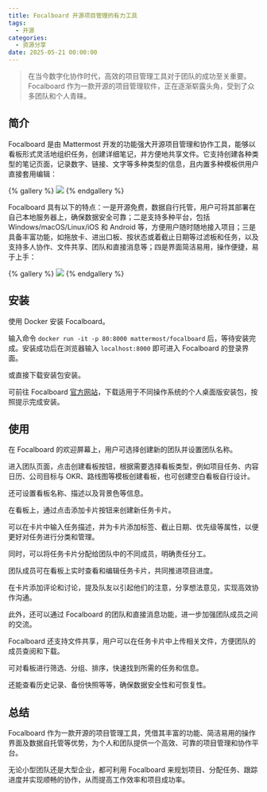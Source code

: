 ```yaml
---
title: Focalboard 开源项目管理的有力工具
tags:
  - 开源
categories:
  - 资源分享
date: 2025-05-21 00:00:00
---
```


> 在当今数字化协作时代，高效的项目管理工具对于团队的成功至关重要。Focalboard 作为一款开源的项目管理软件，正在逐渐崭露头角，受到了众多团队和个人青睐。

<!-- more -->

## 简介

Focalboard 是由 Mattermost 开发的功能强大开源项目管理和协作工具，能够以看板形式灵活地组织任务，创建详细笔记，并方便地共享文件。它支持创建各种类型的笔记页面，记录数字、链接、文字等多种类型的信息，且内置多种模板供用户直接套用编辑：

{% gallery %}
![](https://cdn.dusays.com/2025/05/831-1.jpg)
{% endgallery %}

Focalboard 具有以下的特点：一是开源免费，数据自行托管，用户可将其部署在自己本地服务器上，确保数据安全可靠；二是支持多种平台，包括 Windows/macOS/Linux/iOS 和 Android 等，方便用户随时随地接入项目；三是具备丰富功能，如拖放卡、进出口板、按状态或着截止日期等过滤板和任务，以及支持多人协作、文件共享、团队和直接消息等；四是界面简洁易用，操作便捷，易于上手：

{% gallery %}
![](https://cdn.dusays.com/2025/05/831-2.jpg)
{% endgallery %}

## 安装

使用 Docker 安装 Focalboard。

输入命令 `docker run -it -p 80:8000 mattermost/focalboard` 后，等待安装完成。安装成功后在浏览器输入 `localhost:8000` 即可进入 Focalboard 的登录界面。

或直接下载安装包安装。

可前往 Focalboard [官方网站](https://focalboard.com/)，下载适用于不同操作系统的个人桌面版安装包，按照提示完成安装。

## 使用

在 Focalboard 的欢迎屏幕上，用户可选择创建新的团队并设置团队名称。

进入团队页面，点击创建看板按钮，根据需要选择看板类型，例如项目任务、内容日历、公司目标与 OKR、路线图等模板创建看板，也可创建空白看板自行设计。

还可设置看板名称、描述以及背景色等信息。

在看板上，通过点击添加卡片按钮来创建新任务卡片。

可以在卡片中输入任务描述，并为卡片添加标签、截止日期、优先级等属性，以便更好对任务进行分类和管理。

同时，可以将任务卡片分配给团队中的不同成员，明确责任分工。

团队成员可在看板上实时查看和编辑任务卡片，共同推进项目进度。

在卡片添加评论和讨论，提及队友以引起他们的注意，分享想法意见，实现高效协作沟通。

此外，还可以通过 Focalboard 的团队和直接消息功能，进一步加强团队成员之间的交流。

Focalboard 还支持文件共享，用户可以在任务卡片中上传相关文件，方便团队的成员查阅和下载。

可对看板进行筛选、分组、排序，快速找到所需的任务和信息。

还能查看历史记录、备份快照等等，确保数据安全性和可恢复性。

## 总结

Focalboard 作为一款开源的项目管理工具，凭借其丰富的功能、简洁易用的操作界面及数据自托管等优势，为个人和团队提供一个高效、可靠的项目管理和协作平台。

无论小型团队还是大型企业，都可利用 Focalboard 来规划项目、分配任务、跟踪进度并实现顺畅的协作，从而提高工作效率和项目成功率。